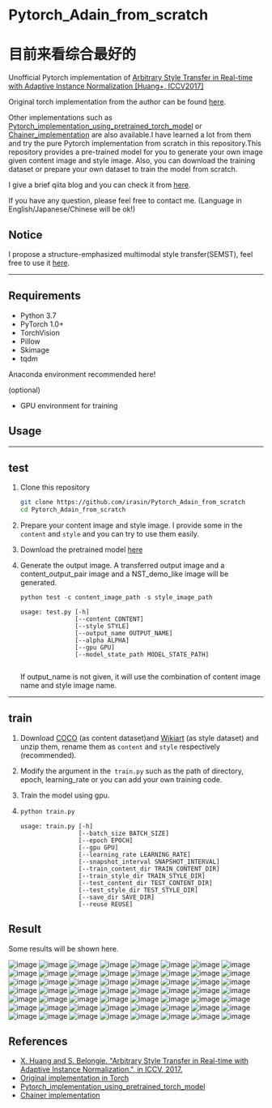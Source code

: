 # Pytorch_Adain_from_scratch
# 目前来看综合最好的
Unofficial Pytorch implementation of [Arbitrary Style Transfer in Real-time with Adaptive Instance Normalization [Huang+, ICCV2017]](http://openaccess.thecvf.com/content_ICCV_2017/papers/Huang_Arbitrary_Style_Transfer_ICCV_2017_paper.pdf)

Original torch implementation from the author can be found [here](https://github.com/xunhuang1995/AdaIN-style).

Other implementations such as [Pytorch_implementation_using_pretrained_torch_model](https://github.com/irasin/pytorch-AdaIN) or [Chainer_implementation](https://github.com/SerialLain3170/Style-Transfer/tree/master/AdaIN) are also available.I have learned a lot from them and try the pure Pytorch implementation from scratch in this repository.This repository provides a pre-trained model for you to generate your own image given content image and style image. Also, you can download the training dataset or prepare your own dataset to train the model from scratch.

I give a brief qiita blog and you can check it from [here](https://qiita.com/edad811/items/02ca5292276572f9dad8).

If you have any question, please feel free to contact me. (Language in English/Japanese/Chinese will be ok!)

## Notice
I propose a structure-emphasized multimodal style transfer(SEMST), feel free to use it [here](https://github.com/irasin/Structure-emphasized-Multimodal-Style-Transfer).

------

## Requirements

- Python 3.7
- PyTorch 1.0+
- TorchVision
- Pillow
- Skimage
- tqdm

Anaconda environment recommended here!

(optional)

- GPU environment for training



## Usage

------

## test

1. Clone this repository 

   ```bash
   git clone https://github.com/irasin/Pytorch_Adain_from_scratch
   cd Pytorch_Adain_from_scratch
   ```

2. Prepare your content image and style image. I provide some in the `content` and `style` and you can try to use them easily.

3. Download the pretrained model [here](https://drive.google.com/file/d/1aTS_O3FfLzq5peh20vbWfU4kNAnng6UT/view?usp=sharing)
4. Generate the output image. A transferred output image and a content_output_pair image and a NST_demo_like image will be generated.

   ```python
   python test -c content_image_path -s style_image_path
   ```

   ```
   usage: test.py [-h] 
                  [--content CONTENT] 
                  [--style STYLE]
                  [--output_name OUTPUT_NAME] 
                  [--alpha ALPHA] 
                  [--gpu GPU]
                  [--model_state_path MODEL_STATE_PATH]
   
   
   ```

   If output_name is not given, it will use the combination of content image name and style image name.

------

## train

1. Download [COCO](http://cocodataset.org/#download) (as content dataset)and [Wikiart](https://www.kaggle.com/c/painter-by-numbers) (as style dataset) and unzip them, rename them as `content` and `style`  respectively (recommended).

2. Modify the argument in the` train.py` such as the path of directory, epoch, learning_rate or you can add your own training code.

3. Train the model using gpu.

4. ```python
   python train.py
   ```

   ```
   usage: train.py [-h] 
                   [--batch_size BATCH_SIZE] 
                   [--epoch EPOCH]
                   [--gpu GPU]
                   [--learning_rate LEARNING_RATE]
                   [--snapshot_interval SNAPSHOT_INTERVAL]
                   [--train_content_dir TRAIN_CONTENT_DIR]
                   [--train_style_dir TRAIN_STYLE_DIR]
                   [--test_content_dir TEST_CONTENT_DIR]
                   [--test_style_dir TEST_STYLE_DIR] 
                   [--save_dir SAVE_DIR]
                   [--reuse REUSE]
   ```

   

## Result

Some results will be shown here.

![image](https://github.com/irasin/Pytorch_Adain_from_scratch/blob/master/res/IMG_0565_03_demo.jpg)
![image](https://github.com/irasin/Pytorch_Adain_from_scratch/blob/master/res/IMG_0565_04_demo.jpg)
![image](https://github.com/irasin/Pytorch_Adain_from_scratch/blob/master/res/IMG_0565_05_demo.jpg)
![image](https://github.com/irasin/Pytorch_Adain_from_scratch/blob/master/res/IMG_0565_088_demo.jpg)
![image](https://github.com/irasin/Pytorch_Adain_from_scratch/blob/master/res/IMG_0565_101308_demo.jpg)
![image](https://github.com/irasin/Pytorch_Adain_from_scratch/blob/master/res/IMG_0565_10_demo.jpg)
![image](https://github.com/irasin/Pytorch_Adain_from_scratch/blob/master/res/IMG_0565_1348_demo.jpg)
![image](https://github.com/irasin/Pytorch_Adain_from_scratch/blob/master/res/IMG_0565_1_demo.jpg)
![image](https://github.com/irasin/Pytorch_Adain_from_scratch/blob/master/res/IMG_0565_27_demo.jpg)
![image](https://github.com/irasin/Pytorch_Adain_from_scratch/blob/master/res/IMG_0565_3314_demo.jpg)
![image](https://github.com/irasin/Pytorch_Adain_from_scratch/blob/master/res/IMG_0565_876_demo.jpg)
![image](https://github.com/irasin/Pytorch_Adain_from_scratch/blob/master/res/IMG_0565_8_demo.jpg)
![image](https://github.com/irasin/Pytorch_Adain_from_scratch/blob/master/res/IMG_0565_antimonocromatismo_demo.jpg)
![image](https://github.com/irasin/Pytorch_Adain_from_scratch/blob/master/res/IMG_0565_asheville_demo.jpg)
![image](https://github.com/irasin/Pytorch_Adain_from_scratch/blob/master/res/IMG_0565_brick1_demo.jpg)
![image](https://github.com/irasin/Pytorch_Adain_from_scratch/blob/master/res/IMG_0565_brick_demo.jpg)
![image](https://github.com/irasin/Pytorch_Adain_from_scratch/blob/master/res/IMG_0565_bridge_demo.jpg)
![image](https://github.com/irasin/Pytorch_Adain_from_scratch/blob/master/res/IMG_0565_brushstrokers_demo.jpg)
![image](https://github.com/irasin/Pytorch_Adain_from_scratch/blob/master/res/IMG_0565_candy_demo.jpg)
![image](https://github.com/irasin/Pytorch_Adain_from_scratch/blob/master/res/IMG_0565_charles-reid-art-04_demo.jpg)
![image](https://github.com/irasin/Pytorch_Adain_from_scratch/blob/master/res/IMG_0565_composition_vii_demo.jpg)
![image](https://github.com/irasin/Pytorch_Adain_from_scratch/blob/master/res/IMG_0565_contrast_of_forms_demo.jpg)
![image](https://github.com/irasin/Pytorch_Adain_from_scratch/blob/master/res/IMG_0565_en_campo_gris_demo.jpg)
![image](https://github.com/irasin/Pytorch_Adain_from_scratch/blob/master/res/IMG_0565_escher_sphere_demo.jpg)
![image](https://github.com/irasin/Pytorch_Adain_from_scratch/blob/master/res/IMG_0565_feathers_demo.jpg)
![image](https://github.com/irasin/Pytorch_Adain_from_scratch/blob/master/res/IMG_0565_flower_of_life_demo.jpg)
![image](https://github.com/irasin/Pytorch_Adain_from_scratch/blob/master/res/IMG_0565_frida_kahlo_demo.jpg)
![image](https://github.com/irasin/Pytorch_Adain_from_scratch/blob/master/res/IMG_0565_horse_demo.jpg)
![image](https://github.com/irasin/Pytorch_Adain_from_scratch/blob/master/res/IMG_0565_hosi_demo.jpg)
![image](https://github.com/irasin/Pytorch_Adain_from_scratch/blob/master/res/IMG_0565_house_demo.jpg)
![image](https://github.com/irasin/Pytorch_Adain_from_scratch/blob/master/res/IMG_0565_hs6_demo.jpg)
![image](https://github.com/irasin/Pytorch_Adain_from_scratch/blob/master/res/IMG_0565_impronte_d_artista_demo.jpg)
![image](https://github.com/irasin/Pytorch_Adain_from_scratch/blob/master/res/IMG_0565_in1_demo.jpg)
![image](https://github.com/irasin/Pytorch_Adain_from_scratch/blob/master/res/IMG_0565_in2_demo.jpg)
![image](https://github.com/irasin/Pytorch_Adain_from_scratch/blob/master/res/IMG_0565_la_muse_demo.jpg)
![image](https://github.com/irasin/Pytorch_Adain_from_scratch/blob/master/res/IMG_0565_mondrian_demo.jpg)
![image](https://github.com/irasin/Pytorch_Adain_from_scratch/blob/master/res/IMG_0565_mosaic_demo.jpg)
![image](https://github.com/irasin/Pytorch_Adain_from_scratch/blob/master/res/IMG_0565_mosaic_ducks_massimo_demo.jpg)
![image](https://github.com/irasin/Pytorch_Adain_from_scratch/blob/master/res/IMG_0565_news1_demo.jpg)
![image](https://github.com/irasin/Pytorch_Adain_from_scratch/blob/master/res/IMG_0565_picasso_seated_nude_hr_demo.jpg)
![image](https://github.com/irasin/Pytorch_Adain_from_scratch/blob/master/res/IMG_0565_plum_flower_demo.jpg)
![image](https://github.com/irasin/Pytorch_Adain_from_scratch/blob/master/res/IMG_0565_rain-princess_demo.jpg)
![image](https://github.com/irasin/Pytorch_Adain_from_scratch/blob/master/res/IMG_0565_Robert_Delaunay_1906_Portrait_demo.jpg)
![image](https://github.com/irasin/Pytorch_Adain_from_scratch/blob/master/res/IMG_0565_scene_de_rue_demo.jpg)
![image](https://github.com/irasin/Pytorch_Adain_from_scratch/blob/master/res/IMG_0565_seated-nude_demo.jpg)
![image](https://github.com/irasin/Pytorch_Adain_from_scratch/blob/master/res/IMG_0565_shipwreck_demo.jpg)
![image](https://github.com/irasin/Pytorch_Adain_from_scratch/blob/master/res/IMG_0565_sketch_demo.jpg)
![image](https://github.com/irasin/Pytorch_Adain_from_scratch/blob/master/res/IMG_0565_stars2_demo.jpg)
![image](https://github.com/irasin/Pytorch_Adain_from_scratch/blob/master/res/IMG_0565_strip_demo.jpg)
![image](https://github.com/irasin/Pytorch_Adain_from_scratch/blob/master/res/IMG_0565_Sunset_in_Venice_demo.jpg)
![image](https://github.com/irasin/Pytorch_Adain_from_scratch/blob/master/res/IMG_0565_the_resevoir_at_poitiers_demo.jpg)
![image](https://github.com/irasin/Pytorch_Adain_from_scratch/blob/master/res/IMG_0565_trial_demo.jpg)
![image](https://github.com/irasin/Pytorch_Adain_from_scratch/blob/master/res/IMG_0565_udnie_demo.jpg)
![image](https://github.com/irasin/Pytorch_Adain_from_scratch/blob/master/res/IMG_0565_wave_demo.jpg)
![image](https://github.com/irasin/Pytorch_Adain_from_scratch/blob/master/res/IMG_0565_woman_in_peasant_dress_cropped_demo.jpg)
![image](https://github.com/irasin/Pytorch_Adain_from_scratch/blob/master/res/IMG_0565_woman_with_hat_matisse_demo.jpg)




## References

- [X. Huang and S. Belongie. "Arbitrary Style Transfer in Real-time with Adaptive Instance Normalization.", in ICCV, 2017.](http://openaccess.thecvf.com/content_ICCV_2017/papers/Huang_Arbitrary_Style_Transfer_ICCV_2017_paper.pdf)
- [Original implementation in Torch](https://github.com/xunhuang1995/AdaIN-style)
- [Pytorch_implementation_using_pretrained_torch_model](https://github.com/irasin/pytorch-AdaIN) 
- [Chainer implementation](https://github.com/SerialLain3170/Style-Transfer/tree/master/AdaIN)


